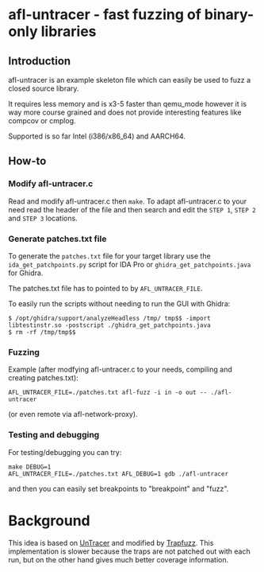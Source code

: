 # afl-untracer - fast fuzzing of binary-only libraries

## Introduction

afl-untracer is an example skeleton file which can easily be used to fuzz
a closed source library.

It requires less memory and is x3-5 faster than qemu_mode however it is way
more course grained and does not provide interesting features like compcov
or cmplog.

Supported is so far Intel (i386/x86_64) and AARCH64.

## How-to

### Modify afl-untracer.c

Read and modify afl-untracer.c then `make`.
To adapt afl-untracer.c to your need read the header of the file and then
search and edit the `STEP 1`, `STEP 2` and `STEP 3` locations.

### Generate patches.txt file

To generate the `patches.txt` file for your target library use the
`ida_get_patchpoints.py` script for IDA Pro or
`ghidra_get_patchpoints.java` for Ghidra.

The patches.txt file has to pointed to by `AFL_UNTRACER_FILE`.

To easily run the scripts without needing to run the GUI with Ghidra:
```
$ /opt/ghidra/support/analyzeHeadless /tmp/ tmp$$ -import libtestinstr.so -postscript ./ghidra_get_patchpoints.java
$ rm -rf /tmp/tmp$$
```

### Fuzzing

Example (after modfying afl-untracer.c to your needs, compiling and creating
patches.txt):
```
AFL_UNTRACER_FILE=./patches.txt afl-fuzz -i in -o out -- ./afl-untracer
```
(or even remote via afl-network-proxy).

### Testing and debugging

For testing/debugging you can try:
```
make DEBUG=1
AFL_UNTRACER_FILE=./patches.txt AFL_DEBUG=1 gdb ./afl-untracer
```
and then you can easily set breakpoints to "breakpoint" and "fuzz".

# Background

This idea is based on [UnTracer](https://github.com/FoRTE-Research/UnTracer-AFL)
and modified by [Trapfuzz](https://github.com/googleprojectzero/p0tools/tree/master/TrapFuzz).
This implementation is slower because the traps are not patched out with each
run, but on the other hand gives much better coverage information.
